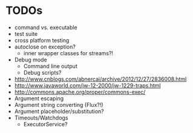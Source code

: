 # TODOs

- command vs. executable
- test suite
- cross platform testing
- autoclose on exception?
  - inner wrapper classes for streams?!
- Debug mode
  - Command line output
  - Debug scripts?
- http://www.cnblogs.com/abnercai/archive/2012/12/27/2836008.html
- http://www.javaworld.com/jw-12-2000/jw-1229-traps.html
- http://commons.apache.org/proper/commons-exec/
- Argument escaping
- Argument string converting (Flux?!)
- Argument placeholder/substitution?
- Timeouts/Watchdogs
  - ExecutorService?
